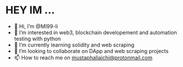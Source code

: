 # HEY IM ...
- 👋 Hi, I’m @Ml99-li
- 👀 I’m interested in web3, blockchain developement and automation testing with python
- 🌱 I’m currently learning solidity and web scraping
- 💞️ I’m looking to collaborate on DApp and web scraping projects 
- 📫 How to reach me on mustaphaliaichi@protonmail.com

<!---
Ml99-li/Ml99-li is a ✨ special ✨ repository because its `README.md` (this file) appears on your GitHub profile.
You can click the Preview link to take a look at your changes.
--->
